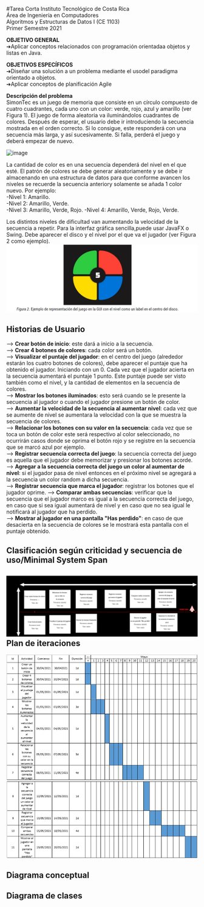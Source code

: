 #Tarea Corta
Instituto Tecnológico de Costa Rica   
Área de Ingeniería en Computadores   
Algoritmos y Estructuras de Datos I (CE 1103)   
Primer Semestre 2021

**OBJETIVO GENERAL**    
➔Aplicar conceptos relacionados con programación orientadaa objetos y listas en Java.

**OBJETIVOS ESPECÍFICOS**    
➔Diseñar una solución a un problema mediante el usodel paradigma orientado a objetos.    
➔Aplicar conceptos de planificación Agile

**Descripción del problema**   
SimonTec es un juego de memoria que consiste en un círculo compuesto de cuatro cuadrantes, cada uno con un color: verde, rojo, azul y amarillo (ver Figura 1). El juego de forma aleatoria va iluminándolos cuadrantes de colores. Después de esperar, el usuario debe ir introduciendo la secuencia mostrada en el orden correcto. Si lo consigue, este responderá con una secuencia más larga, y así sucesivamente. Si falla, perderá el juego y deberá empezar de nuevo.

![image](https://user-images.githubusercontent.com/80298258/116339568-e3961c80-a79a-11eb-8777-e79bc9631d00.png)

La cantidad de color es en una secuencia dependerá del nivel en el que esté. El patrón de colores se debe generar aleatoriamente y se debe ir almacenando en una estructura de datos para que conforme avancen los niveles se recuerde la secuencia anteriory solamente se añada 1 color nuevo. Por ejemplo:   
-Nivel 1: Amarillo.  
-Nivel 2: Amarillo, Verde.  
-Nivel 3: Amarillo, Verde, Rojo.
-Nivel 4: Amarillo, Verde, Rojo, Verde.

Los distintos niveles de dificultad van aumentando la velocidad de la secuencia a repetir. Para la interfaz gráfica sencilla,puede usar JavaFX o Swing. Debe aparecer el disco y el nivel por el que va el jugador (ver Figura 2 como ejemplo).
![img.png](img.png)


Historias de Usuario
--

--> **Crear botón de inicio**: este dará a inicio a la secuencia.    
--> **Crear 4 botones de colores**: cada color será un botón.    
--> **Visualizar el puntaje del jugador**: en el centro del juego (alrededor estarán los cuatro botones de colores), debe aparecer el puntaje que ha obtenido el jugador. Iniciando con un 0. Cada vez que el jugador acierta en la secuencia aumentará el puntaje 1 punto. Este puntaje puede ser visto también como el nivel, y la cantidad de elementos en la secuencia de colores.    
--> **Mostrar los botones iluminados**: esto será cuando se le presente la secuencia al jugador o cuando el jugador presione un botón de color.   
--> **Aumentar la velocidad de la secuencia al aumentar nivel**: cada vez que se aumente de nivel se aumentara la velocidad con la que se muestra la secuencia de colores.   
--> **Relacionar los botones con su valor en la secuencia**: cada vez que se toca un botón de color este será respectivo al color seleccionado, no ocurrirán casos donde se oprima el botón rojo y se registre en la secuencia que se marcó azul por ejemplo.    
--> **Registrar secuencia correcta del juego**: la secuencia correcta del juego es aquella que el jugador debe memorizar y presionar los botones acorde.  
--> **Agregar a la secuencia correcta del juego un color al aumentar de nivel**: si el jugador pasa de nivel entonces en el próximo nivel se agregará a la secuencia un color random a dicha secuencia.   
--> **Registrar secuencia que marca el jugador**: registrar los botones que el jugador oprime.
--> **Comparar ambas secuencias**: verificar que la secuencia que el jugador marco es igual a la secuencia correcta del juego, en caso que si sea igual aumentará de nivel y en caso que no sea igual le notificará al jugador que ha perdido.   
--> **Mostrar al jugador en una pantalla "Has perdido"**: en caso de que desacierta en la secuencia de colores se le mostrará esta pantalla con el puntaje obtenido.   
   
Clasificación según criticidad y secuencia de uso/Minimal System Span
--
![img_4.png](img_4.png)
Plan de iteraciones
--
![img_2.png](img_2.png)
![img_3.png](img_3.png)

Diagrama conceptual
--

Diagrama de clases
--
